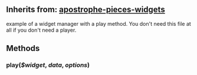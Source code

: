 ## Inherits from: [apostrophe-pieces-widgets](../apostrophe-pieces-widgets/browser-apostrophe-pieces-widgets.html)
example of a widget manager with a play method.
You don't need this file at all if you
don't need a player.


## Methods
### play(*$widget*, *data*, *options*)

